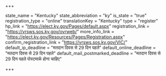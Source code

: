 +++

state_name = "Kentucky"
state_abbreviation = "ky"
is_state = "true"
registration_type = "online"
translationKey = "Kentucky"
type = "register"
hp_link = "https://elect.ky.gov/Pages/default.aspx"
registration_link = "https://vrsws.sos.ky.gov/ovrweb/"
more_info_link = "https://elect.ky.gov/Resources/Pages/Registration.aspx"
confirm_registration_link = "https://vrsws.sos.ky.gov/VIC/"
default_ip_deadline = "मतदान दिवस से 29 दिन पहले"
default_online_deadline = "मतदान दिवस से 29 दिन पहले"
default_mail_postmarked_deadline = "मतदान दिवस से 29 दिन पहले पोस्टमार्क होना चाहिए"

+++